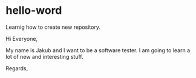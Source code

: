 # hello-word
Learnig how to create new repository.

Hi Everyone,

My name is Jakub and I want to be a software tester. I am going to learn a lot of new and interesting stuff.

Regards, 
